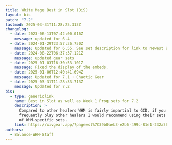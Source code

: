 ```yaml
---
title: White Mage Best in Slot (BiS)
layout: bis
patch: "7.2"
lastmod: 2025-03-31T11:28:25.313Z
changelog:
  - date: 2023-06-13T07:42:00.016Z
    message: updated for 6.4
  - date: 2024-01-29T23:57:36.750Z
    message: Updated for 6.55. See set description for link to newest BiS.
  - date: 2024-08-22T06:37:37.121Z
    message: updated gear sets
  - date: 2025-01-03T16:30:53.101Z
    message: Fixed the display of the embeds.
  - date: 2025-01-06T12:40:41.694Z
    message: Updated for 7.1 + Chaotic Gear
  - date: 2025-03-31T11:28:33.713Z
    message: Updated for 7.2
bis:
  - type: genericlink
    name: Best in Slot as well as Week 1 Prog sets for 7.2
    description: >
      Compared to other healers WHM is fairly impartial to GCD, if you
      frequently play other healers I would recommend using their sets in place
      of WHM-specific sets.
    link: https://xivgear.app/?page=sl%7C39b0aeb3-e2b6-499c-81e1-232a56863543
authors:
  - Balance-WHM-Staff
---
```

